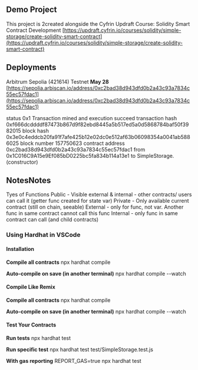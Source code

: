 
## Demo Project
This project is 2created alongside the Cyfrin Updraft Course: Solidity Smart Contract Development
[https://updraft.cyfrin.io/courses/solidity/simple-storage/create-solidity-smart-contract](https://updraft.cyfrin.io/courses/solidity/simple-storage/create-solidity-smart-contract)

## Deployments
Arbitrum Sepolia (421614) Testnet
**May 28**
[https://sepolia.arbiscan.io/address/0xc2bad38d943dfd0b2a43c93a7834c55ec57fdac1](https://sepolia.arbiscan.io/address/0xc2bad38d943dfd0b2a43c93a7834c55ec57fdac1)

status	0x1 Transaction mined and execution succeed
transaction hash	0xf666dcddddf87473b867d9f82ebd8445a5b517ed5a0d5868784baf50f3982015
block hash	0x3e0c4eddcb20fa91f7afe425b12e02dc0e512af63b06098354a0041ab5886025
block number	157750623
contract address	0xc2bad38d943dfd0b2a43c93a7834c55ec57fdac1
from	0x1C016C9A15e9Ef085bD0225bc5fa834b114a13e1
to	SimpleStorage.(constructor)

## NotesNotes
Tyes of Functions
Public - Visible external & internal - other contracts/ users can call it (getter func created for state var)
Private - Only available current contract (still on chain, seeable)
External - only for func, not var. Another func in same contract cannot call this func 
Internal - only func in same contract can call (and child contracts)


### Using Hardhat in VSCode

#### Installation
**Compile all contracts**
npx hardhat compile

**Auto-compile on save (in another terminal)**
npx hardhat compile --watch

#### Compile Like Remix
**Compile all contracts**
npx hardhat compile

**Auto-compile on save (in another terminal)**
npx hardhat compile --watch

#### Test Your Contracts
**Run tests**
npx hardhat test

**Run specific test**
npx hardhat test test/SimpleStorage.test.js

**With gas reporting**
REPORT_GAS=true npx hardhat test